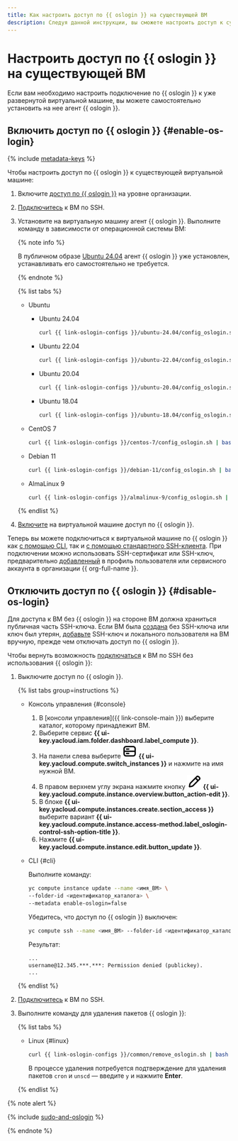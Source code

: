```yaml
---
title: Как настроить доступ по {{ oslogin }} на существующей ВМ
description: Следуя данной инструкции, вы сможете настроить доступ к существующей виртуальной машине по {{ oslogin }}.
---
```



# Настроить доступ по {{ oslogin }} на существующей ВМ

Если вам необходимо настроить подключение по {{ oslogin }} к уже развернутой виртуальной машине, вы можете самостоятельно установить на нее агент {{ oslogin }}.


## Включить доступ по {{ oslogin }} {#enable-os-login}

{% include [metadata-keys](../../../_includes/compute/os-login-enablement-notice.md) %}

Чтобы настроить доступ по {{ oslogin }} к существующей виртуальной машине:

1. Включите [доступ по {{ oslogin }}](../../../organization/operations/os-login-access.md) на уровне организации.

1. [Подключитесь](./ssh.md#vm-connect) к ВМ по SSH.

1. Установите на виртуальную машину агент {{ oslogin }}. Выполните команду в зависимости от операционной системы ВМ:

    {% note info %}

    В публичном образе [Ubuntu 24.04](/marketplace/products/yc/ubuntu-2404-lts-oslogin) агент {{ oslogin }} уже установлен, устанавливать его самостоятельно не требуется.

    {% endnote %}

    {% list tabs %}

    - Ubuntu

      * Ubuntu 24.04

        ```bash
        curl {{ link-oslogin-configs }}/ubuntu-24.04/config_oslogin.sh | bash
        ```

      * Ubuntu 22.04

        ```bash
        curl {{ link-oslogin-configs }}/ubuntu-22.04/config_oslogin.sh | bash
        ```

      * Ubuntu 20.04

        ```bash
        curl {{ link-oslogin-configs }}/ubuntu-20.04/config_oslogin.sh | bash
        ```

      * Ubuntu 18.04

        ```bash
        curl {{ link-oslogin-configs }}/ubuntu-18.04/config_oslogin.sh | bash
        ```

    - CentOS 7

      ```bash
      curl {{ link-oslogin-configs }}/centos-7/config_oslogin.sh | bash
      ```

    - Debian 11

      ```bash
      curl {{ link-oslogin-configs }}/debian-11/config_oslogin.sh | bash
      ```

    - AlmaLinux 9

      ```bash
      curl {{ link-oslogin-configs }}/almalinux-9/config_oslogin.sh | bash
      ```

    {% endlist %}

1. [Включите](../vm-control/vm-update.md#enable-oslogin-access) на виртуальной машине доступ по {{ oslogin }}.

Теперь вы можете подключиться к виртуальной машине по {{ oslogin }} как [с помощью CLI](os-login.md#connect-with-yc-cli), так и [с помощью стандартного SSH-клиента](os-login.md#connect-with-ssh-client). При подключении можно использовать SSH-сертификат или SSH-ключ, предварительно [добавленный](../../../organization/operations/add-ssh.md) в профиль пользователя или сервисного аккаунта в организации {{ org-full-name }}.


## Отключить доступ по {{ oslogin }} {#disable-os-login}

Для доступа к ВМ без {{ oslogin }} на стороне ВМ должна храниться публичная часть SSH-ключа. Если ВМ была [создана](../../../compute/operations/vm-create/create-linux-vm.md) без SSH-ключа или ключ был утерян, [добавьте](../../../compute/operations/vm-connect/recovery-access.md#ssh-recovery) SSH-ключ и локального пользователя на ВМ вручную, прежде чем отключать доступ по {{ oslogin }}.

Чтобы вернуть возможность [подключаться](ssh.md) к ВМ по SSH без использования {{ oslogin }}:

1. Выключите доступ по {{ oslogin }}.

    {% list tabs group=instructions %}

    - Консоль управления {#console}

        1. В [консоли управления]({{ link-console-main }}) выберите каталог, которому принадлежит ВМ.
        1. Выберите сервис **{{ ui-key.yacloud.iam.folder.dashboard.label_compute }}**.
        1. На панели слева выберите ![image](../../../_assets/console-icons/server.svg) **{{ ui-key.yacloud.compute.switch_instances }}** и нажмите на имя нужной ВМ.
        1. В правом верхнем углу экрана нажмите кнопку ![image](../../../_assets/console-icons/pencil.svg) **{{ ui-key.yacloud.compute.instance.overview.button_action-edit }}**.
        1. В блоке **{{ ui-key.yacloud.compute.instances.create.section_access }}** выберите вариант **{{ ui-key.yacloud.compute.instance.access-method.label_oslogin-control-ssh-option-title }}**.
        1. Нажмите **{{ ui-key.yacloud.compute.instance.edit.button_update }}**.

    - CLI {#cli}

      Выполните команду:

      ```bash
      yc compute instance update --name <имя_ВМ> \
      --folder-id <идентификатор_каталога> \
      --metadata enable-oslogin=false
      ```

      Убедитесь, что доступ по {{ oslogin }} выключен:

      ```bash
      yc compute ssh --name <имя_ВМ> --folder-id <идентификатор_каталога>
      ```

      Результат:

      ```text
      ...
      username@12.345.***.***: Permission denied (publickey).
      ...
      ```

    {% endlist %}

1. [Подключитесь](./ssh.md#vm-connect) к ВМ по SSH.

1. Выполните команду для удаления пакетов {{ oslogin }}:

    {% list tabs %}

    - Linux {#linux}

      ```bash
      curl {{ link-oslogin-configs }}/common/remove_oslogin.sh | bash
      ```

      В процессе удаления потребуется подтверждение для удаления пакетов `cron` и `unscd` — введите `y` и нажмите **Enter**.

    {% endlist %}

{% note alert %}

{% include [sudo-and-oslogin](../../../_includes/compute/sudo-and-oslogin.md) %}

{% endnote %}